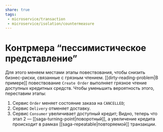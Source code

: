 ```yaml
---
share: true
tags:
 - microservice/transaction
 - microservice/isolation/countermeasure
---
```

# Контрмера “пессимистическое представление”
Для этого меняем местами этапы повествования, чтобы снизить бизнес-риски, связанные с грязным чтением. [[dirty-reading-problem|В примере]] повествование `Create Order` выполняет грязное чтение доступных кредитных средств. Чтобы уменьшить вероятность этого, переставим этапы:
1. Сервис `Order` меняет состояние заказа на `CANCELLED`;
2. Сервис `Delivery` отменяет доставку.
3. Сервис `Consumer` увеличивает доступный кредит;
Видно, теперь что этап 2 — [[saga-turning-point|поворотный]], а увеличение кредита происходит в рамках [[saga-repeatable|повторяемой]] транзакции.